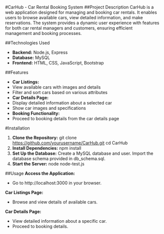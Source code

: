 #CarHub - Car Rental Booking System
##Project Description
CarHub is a web application designed for managing and booking car rentals. It enables users to browse available cars, view detailed information, and make reservations. The system provides a dynamic user experience with features for both car rental managers and customers, ensuring efficient management and booking processes.

##Technologies Used
- **Backend:** Node.js, Express
- **Database:** MySQL
- **Frontend:** HTML, CSS, JavaScript, Bootstrap

##Features
- **Car Listings:**
- View available cars with images and details
- Filter and sort cars based on various attributes
- **Car Details Page:**
- Display detailed information about a selected car
- Show car images and specifications
- **Booking Functionality:**
- Proceed to booking details from the car details page

#Installation
1. **Clone the Repository:**
git clone https://github.com/yourusername/CarHub.git
cd CarHub
2. **Install Dependencies:**
npm install
3. **Set Up the Database:** Create a MySQL database and user. Import the database schema provided in db_schema.sql.
4. **Start the Server:**
node node-test.js

##Usage
**Access the Application:**
- Go to http://localhost:3000 in your browser.
 
**Car Listings Page:**
- Browse and view details of available cars.

**Car Details Page:**
- View detailed information about a specific car.
- Proceed to booking details.
